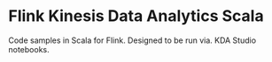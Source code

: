 # Flink Kinesis Data Analytics Scala
Code samples in Scala for Flink. Designed to be run via. KDA Studio notebooks.
